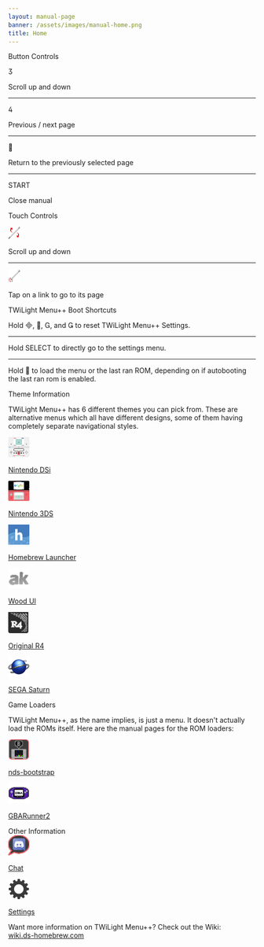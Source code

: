 ```yaml
---
layout: manual-page
banner: /assets/images/manual-home.png
title: Home
---
```


<div class="section-title">Button Controls</div>
<div class="section-body">
    <div class="button-action-group">
        <p class="button-action button">&#xE07D;</p>
        <p class="button-action-text">Scroll up and down</p>
    </div>
    <hr>
    <div class="button-action-group">
        <p class="button-action button">&#xE07E;</p>
        <p class="button-action-text">Previous / next page</p>
    </div>
    <hr>
    <div class="button-action-group">
        <p class="button-action button">&#xE001;</p>
        <p class="button-action-text">Return to the previously selected page</p>
    </div>
    <hr>
    <div class="button-action-group">
        <p class="button-action">START</p>
        <p class="button-action-text">Close manual</p>
    </div>
</div>

<div class="section-title">Touch Controls</div>
<div class="section-body">
    <div class="button-action-group">
        <p class="button-action"><img src="/assets/images/up-down.png" alt="Scroll up/down on the touch screen"></p>
        <p class="button-action-text">Scroll up and down</p>
    </div>
    <hr>
    <div class="button-action-group">
        <p class="button-action"><img src="/assets/images/tap.png" alt="Tap the touch screen"></p>
        <p class="button-action-text">Tap on a link to go to its page</p>
    </div>
</div>

<div class="section-title">TWiLight Menu++ Boot Shortcuts</div>
<div class="section-body">
    <p>
        Hold &#xE000;, &#xE001;, &#xE002;, and &#xE003; to reset TWiLight Menu++ Settings.
    </p>
    <hr>
    <p>
        Hold SELECT to directly go to the settings menu.
    </p>
    <hr>
    <p>
        Hold &#xE001; to load the menu or the last ran ROM, depending on if autobooting the last ran rom is enabled.
    </p>
</div>

<div class="section-title">Theme Information</div>
<div class="section-body">
    <p class="mb-2">TWiLight Menu++ has 6 different themes you can pick from. These are alternative menus which all have different designs, some of them having completely separate navigational styles.</p>
    <div class="grid-container-3">
        <div class="grid-item">
            <img src="/assets/images/dsicon.png">
            <p>
                <a href="theme1-dsi">Nintendo DSi</a>
            </p>
        </div>
        <div class="grid-item">
            <img src="/assets/images/3dsicon.png">
            <p>
                <a href="theme2-3ds">Nintendo 3DS</a>
            </p>
        </div>
        <div class="grid-item">
            <img src="/assets/images/hblicon.png">
            <p>
                <a href="theme6-hbl">Homebrew Launcher</a>
            </p>
        </div>
        <div class="grid-item">
            <img src="/assets/images/akicon.png">
            <p>
                <a href="theme4-acekard">Wood UI</a>
            </p>
        </div>
        <div class="grid-item">
            <img src="/assets/images/r4icon.png">
            <p>
                <a href="theme3-r4">Original R4</a>
            </p>
        </div>
        <div class="grid-item">
            <img src="/assets/images/saturn-logo.png">
            <p>
                <a href="theme5-saturn">SEGA Saturn</a>
            </p>
        </div>
    </div>
</div>

<div class="section-title">Game Loaders</div>
<div class="section-body">
    <p class="mb-2">TWiLight Menu++, as the name implies, is just a menu. It doesn't actually load the ROMs itself. Here are the manual pages for the ROM loaders:</p>
    <div class="grid-container-2">
        <div class="grid-item">
            <img src="/assets/images/ndsbicon.png">
            <p>
                <a href="nds-bootstrap">nds-bootstrap</a>
            </p>
        </div>
        <div class="grid-item">
            <img src="/assets/images/gbaicon.png">
            <p>
                <a href="gbarunner2">GBARunner2</a>
            </p>
        </div>
    </div>
</div>

<div class="section-title">Other Information</div>
<div class="section-body">
    <div class="grid-container-2 mb-2">
        <div class="grid-item">
            <img src="/assets/images/chaticon.png">
            <p>
                <a href="chat">Chat</a>
            </p>
        </div>
        <div class="grid-item">
            <img src="/assets/images/settingsicon.png">
            <p>
                <a href="settings">Settings</a>
            </p>
        </div>
    </div>
    <p>
        Want more information on TWiLight Menu++? Check out the Wiki:<br><a href="https://wiki.ds-homebrew.com">wiki.ds-homebrew.com</a>
    </p>
</div>
